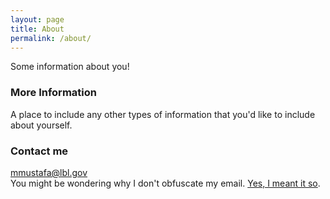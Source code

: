 ```yaml
---
layout: page
title: About
permalink: /about/
---
```


Some information about you!

### More Information

A place to include any other types of information that you'd like to include about yourself. 

### Contact me

[mmustafa@lbl.gov](mailto:mmustafa@lbl.gov)  
You might be wondering why I don't obfuscate my email. [Yes, I meant it so](http://theflyingdeveloper.com/why-i-dont-obfuscate-my-email/).
